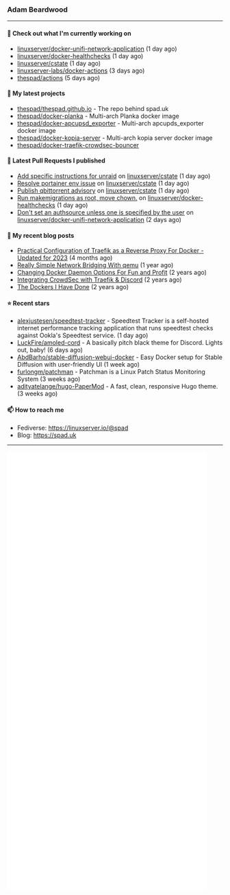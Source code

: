 ### Adam Beardwood
---
#### 👷 Check out what I'm currently working on

- [linuxserver/docker-unifi-network-application](https://github.com/linuxserver/docker-unifi-network-application) (1 day ago)
- [linuxserver/docker-healthchecks](https://github.com/linuxserver/docker-healthchecks) (1 day ago)
- [linuxserver/cstate](https://github.com/linuxserver/cstate) (1 day ago)
- [linuxserver-labs/docker-actions](https://github.com/linuxserver-labs/docker-actions) (3 days ago)
- [thespad/actions](https://github.com/thespad/actions) (5 days ago)

#### 🌱 My latest projects

- [thespad/thespad.github.io](https://github.com/thespad/thespad.github.io) - The repo behind spad.uk
- [thespad/docker-planka](https://github.com/thespad/docker-planka) - Multi-arch Planka docker image
- [thespad/docker-apcupsd_exporter](https://github.com/thespad/docker-apcupsd_exporter) - Multi-arch apcupds_exporter docker image
- [thespad/docker-kopia-server](https://github.com/thespad/docker-kopia-server) - Multi-arch kopia server docker image 
- [thespad/docker-traefik-crowdsec-bouncer](https://github.com/thespad/docker-traefik-crowdsec-bouncer)

#### 🔨 Latest Pull Requests I published

- [Add specific instructions for unraid](https://github.com/linuxserver/cstate/pull/187) on [linuxserver/cstate](https://github.com/linuxserver/cstate) (1 day ago)
- [Resolve portainer env issue](https://github.com/linuxserver/cstate/pull/186) on [linuxserver/cstate](https://github.com/linuxserver/cstate) (1 day ago)
- [Publish qbittorrent advisory](https://github.com/linuxserver/cstate/pull/185) on [linuxserver/cstate](https://github.com/linuxserver/cstate) (1 day ago)
- [Run makemigrations as root, move chown.](https://github.com/linuxserver/docker-healthchecks/pull/111) on [linuxserver/docker-healthchecks](https://github.com/linuxserver/docker-healthchecks) (1 day ago)
- [Don&#39;t set an authsource unless one is specified by the user](https://github.com/linuxserver/docker-unifi-network-application/pull/37) on [linuxserver/docker-unifi-network-application](https://github.com/linuxserver/docker-unifi-network-application) (2 days ago)

#### 📜 My recent blog posts

- [Practical Configuration of Traefik as a Reverse Proxy For Docker - Updated for 2023](https://www.spad.uk/posts/practical-configuration-of-traefik-as-a-reverse-proxy-for-docker-updated-for-2023/) (4 months ago)
- [Really Simple Network Bridging With qemu](https://www.spad.uk/posts/really-simple-network-bridging-with-qemu/) (1 year ago)
- [Changing Docker Daemon Options For Fun and Profit](https://www.spad.uk/posts/changing-docker-daemon-options-for-fun-and-profit/) (2 years ago)
- [Integrating CrowdSec with Traefik &amp; Discord](https://www.spad.uk/posts/integrating-crowdsec-with-traefik-discord/) (2 years ago)
- [The Dockers I Have Done](https://www.spad.uk/posts/the-dockers-i-have-done/) (2 years ago)

#### ⭐ Recent stars

- [alexjustesen/speedtest-tracker](https://github.com/alexjustesen/speedtest-tracker) - Speedtest Tracker is a self-hosted internet performance tracking application that runs speedtest checks against Ookla&#39;s Speedtest service. (1 day ago)
- [LuckFire/amoled-cord](https://github.com/LuckFire/amoled-cord) - A basically pitch black theme for Discord. Lights out, baby! (6 days ago)
- [AbdBarho/stable-diffusion-webui-docker](https://github.com/AbdBarho/stable-diffusion-webui-docker) - Easy Docker setup for Stable Diffusion with user-friendly UI (1 week ago)
- [furlongm/patchman](https://github.com/furlongm/patchman) - Patchman is a Linux Patch Status Monitoring System (3 weeks ago)
- [adityatelange/hugo-PaperMod](https://github.com/adityatelange/hugo-PaperMod) -  A fast, clean, responsive Hugo theme. (3 weeks ago)

#### 📫 How to reach me
- Fediverse: https://linuxserver.io/@spad
- Blog: https://spad.uk
---
<img src="https://raw.githubusercontent.com/thespad/thespad/main/github-metrics.svg">
